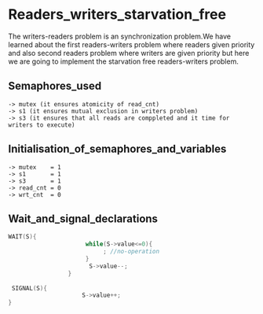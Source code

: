 # Readers_writers_starvation_free
The writers-readers problem is an synchronization problem.We have learned about the first readers-writers problem where readers given priority and also second readers problem where writers are given priority but here we are going to implement the starvation free readers-writers problem.
## Semaphores_used
    -> mutex (it ensures atomicity of read_cnt)
    -> s1 (it ensures mutual exclusion in writers problem) 
    -> s3 (it ensures that all reads are comppleted and it time for writers to execute)
## Initialisation_of_semaphores_and_variables
    -> mutex    = 1
    -> s1       = 1
    -> s3       = 1
    -> read_cnt = 0
    -> wrt_cnt  = 0
## Wait_and_signal_declarations
``` cpp
WAIT(S){
                      while(S->value<=0){
                           ; //no-operation
                      }
                       S->value--;
                 }
                                             
 SIGNAL(S){
                     S->value++;
}
```
